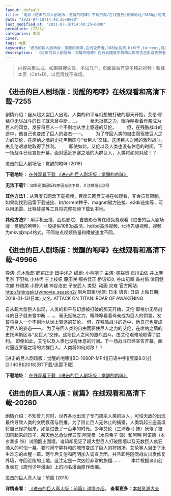 ```yaml
---
layout: default
title: '电影《进击的巨人剧场版：觉醒的咆哮》下载资源/在线播放/视频地址/1080p/高清/蓝光'
date: "2021-07-10T14:40:25+0800"
last_modified_at: "2021-07-10T14:40:25+0800"
permalink: /7255/
categories: 电影
cover:
tags: 电影
keywords: '进击的巨人剧场版：觉醒的咆哮,在线免费看,1080p高清,bt种子,torrent,百度云盘,magnet,磁力链,迅雷下载资源'
description: '《进击的巨人剧场版：觉醒的咆哮》在线云播放手机西瓜影院吉吉影音免费看，1080p高清bd/hd未删减完整版和tc抢先枪版，mkv/mp4格式，附带bt/torrent种子、magnet/磁力链、百度云盘、网盘资源迅雷下载链接'
---
```


>内容采集生成，如果链接失效，多试几个，页面最后有更多精彩视频！收藏本页（Ctrl+D)，以后再找不麻烦。


## 《进击的巨人剧场版：觉醒的咆哮》在线观看和高清下载-7255

剧情介绍：自从超大型巨人出现，人类的和平与幻想被打破的那天开始，艾伦·耶格尔无尽战斗的日子就未曾中断……。 　　毫无抵抗之力，眼睁睁看着母亲成为巨人的饵食，发誓将巨人一个不剩地从世上驱逐的艾伦。 　　但，在残酷战斗的途中，他自己也变成了巨人的姿态——。 　　为了夺回人类的自由而驱使巨人之力的艾伦，在席纳之墙的史托黑斯区与“女巨人”交锋。这场巨人之间的激烈战斗，由艾伦艰难地取得了胜利。 　　即使如此，艾伦以及人类也没有休息的时间。下一场战斗已经宣告开幕。面对逼近罗塞之墙的大群巨人，人类将如何对敌！？


进击的巨人剧场版：觉醒的咆哮 (2018)

**下载地址**： [在线观看下载 《进击的巨人剧场版：觉醒的咆哮》](https://www.btbtdy.me/btdy/dy13234.html) 


**无法下载?**：`如果迅雷因版权原因无法下载，关注微信公众号 `

**其他方法1**：从百度云网盘下载视频，百度云网盘支持在线观看，非会员有限制，如果能找到迅雷下载链接、bt/torrent种子、magnet磁力链接、e2dk链接等，可以用迅雷、比特彗星等工具将完整视频下载到本地。

**其他方法2**：用手机云播、西瓜影院、吉吉影音等在线免费观看《进击的巨人剧场版：觉醒的咆哮》，一般提供1080p高清、hd/bd高清视频、tc抢先版视频，视频为mkv或mp4格式，不同站点视频质量和播放速度不同。


## 《进击的巨人剧场版：觉醒的咆哮》在线观看和高清下载-49966

导演: 荒木哲郎 肥冢正史 田中洋之 编剧: 小林靖子 主演: 梶裕贵 石川由依 井上麻里奈 下野纮 小林优 三上枝织 藤田咲 细谷佳正 桥诘知久 谷山纪章 岛村侑 津田健次郎 朴璐美 小野大辅 神谷浩史 子安武人 类型: 动画 灾难 官方网站: http://shingeki.tv/movie_season2/ 制片国家/地区: 日本 语言: 日语 上映日期: 2018-01-13(日本) 又名: ATTACK ON TITAN: ROAR OF AWAKENING

自从超大型巨人出现，人类的和平与幻想被打破的那天开始，艾伦·耶格尔无尽战斗的日子就未曾中断……。 毫无抵抗之力，眼睁睁看着母亲成为巨人的饵食，发誓将巨人一个不剩地从世上驱逐的艾伦。 但，在残酷战斗的途中，他自己也变成了巨人的姿态——。 为了夺回人类的自由而驱使巨人之力的艾伦，在席纳之墙的史托黑斯区与“女巨人”交锋。这场巨人之间的激烈战斗，由艾伦艰难地取得了胜利。 即使如此，艾伦以及人类也没有休息的时间。下一场战斗已经宣告开幕。面对逼近罗塞之墙的大群巨人，人类将如何对敌！？


[进击的巨人剧场版：觉醒的咆哮][BD-1080P-MP4][日语中字][豆瓣8.0分][2.14GB][2018][BT下载/迅雷下载]

**下载地址**： [在线观看下载 《进击的巨人剧场版：觉醒的咆哮》](https://www.btdx8.com/torrent/jjdjrjcbjxdpx_2018.html) 


## 《进击的巨人真人版：前篇》在线观看和高清下载-20260

剧情介绍：不知曾几何时，世界各地出现了专门捕杀人类的巨人，可怕天敌的出现最终导致人类的文明衰落与倒推。为了阻止巨人无休止的捕猎，人类筑起三座高墙将自己保护起来，如是过去了一百年的时光。少年艾伦（三浦春马 饰）厌倦了被囚禁起来的日子，某天他怂恿伙伴三笠·阿克曼（水原希子 饰）和阿明·阿诺德（本乡奏多 饰）试图翻出围墙，谁知却见证了超大型巨人打破围墙以及无数巨人疯狂涌入的可怕一幕。霎时间宁静祥和的城市变成了巨人的狩猎场，艾伦等人目击了永生难忘的血腥一幕。两年后艾伦和阿明加入调查兵团，并且即将随同战友出发修复外墙，夺回沦陷的土地。这注定是一次凶险非常的旅程……  　　本片根据谏山创发表在《周刊少年漫画》上的同名漫画原作改编。


进击的巨人真人版：前篇 (2015)

**详情查看**： [《进击的巨人真人版：前篇》详情介绍](/movie/20260/)， **查看更多**：[本站资源大全](/movie/t/all/)

